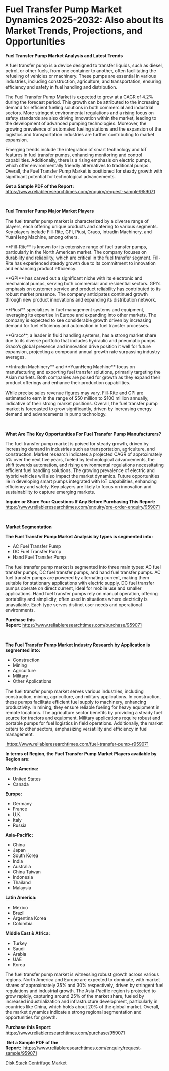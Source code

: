 <p><h1>Fuel Transfer Pump Market Dynamics 2025-2032: Also about Its Market Trends, Projections, and Opportunities</h1></p><p><strong>Fuel Transfer Pump Market Analysis and Latest Trends</strong></p>
<p><p>A fuel transfer pump is a device designed to transfer liquids, such as diesel, petrol, or other fuels, from one container to another, often facilitating the refueling of vehicles or machinery. These pumps are essential in various industries, including construction, agriculture, and transportation, ensuring efficiency and safety in fuel handling and distribution.</p><p>The Fuel Transfer Pump Market is expected to grow at a CAGR of 4.2% during the forecast period. This growth can be attributed to the increasing demand for efficient fueling solutions in both commercial and industrial sectors. More stringent environmental regulations and a rising focus on safety standards are also driving innovation within the market, leading to the development of advanced pumping technologies. Moreover, the growing prevalence of automated fueling stations and the expansion of the logistics and transportation industries are further contributing to market expansion.</p><p>Emerging trends include the integration of smart technology and IoT features in fuel transfer pumps, enhancing monitoring and control capabilities. Additionally, there is a rising emphasis on electric pumps, which offer environmentally friendly alternatives to traditional pumps. Overall, the Fuel Transfer Pump Market is positioned for steady growth with significant potential for technological advancements.</p></p>
<p><strong>Get a Sample PDF of the Report:&nbsp;</strong> <a href="https://www.reliableresearchtimes.com/enquiry/request-sample/959071?utm_campaign=2204&utm_medium=2&utm_source=Github&utm_content=ia&utm_term=17022025&utm_id=fuel-transfer-pump">https://www.reliableresearchtimes.com/enquiry/request-sample/959071</a></p>
<p>&nbsp;</p>
<p><strong>Fuel Transfer Pump Major Market Players</strong></p>
<p><p>The fuel transfer pump market is characterized by a diverse range of players, each offering unique products and catering to various segments. Key players include Fill-Rite, GPI, Piusi, Graco, Intradin Machinery, and YuanHeng Machine, among others.</p><p>**Fill-Rite** is known for its extensive range of fuel transfer pumps, particularly in the North American market. The company focuses on durability and reliability, which are critical in the fuel transfer segment. Fill-Rite has experienced steady growth due to its commitment to innovation and enhancing product efficiency.</p><p>**GPI** has carved out a significant niche with its electronic and mechanical pumps, serving both commercial and residential sectors. GPI's emphasis on customer service and product reliability has contributed to its robust market presence. The company anticipates continued growth through new product innovations and expanding its distribution network.</p><p>**Piusi** specializes in fuel management systems and equipment, leveraging its expertise in Europe and expanding into other markets. The company is expected to see considerable growth driven by increasing demand for fuel efficiency and automation in fuel transfer processes.</p><p>**Graco**, a leader in fluid handling systems, has a strong market share due to its diverse portfolio that includes hydraulic and pneumatic pumps. Graco’s global presence and innovation drive position it well for future expansion, projecting a compound annual growth rate surpassing industry averages.</p><p>**Intradin Machinery** and **YuanHeng Machine** focus on manufacturing and exporting fuel transfer solutions, primarily targeting the Asian markets. Both companies are poised for growth as they expand their product offerings and enhance their production capabilities.</p><p>While precise sales revenue figures may vary, Fill-Rite and GPI are estimated to earn in the range of $50 million to $100 million annually, indicative of their strong market positions. Overall, the fuel transfer pump market is forecasted to grow significantly, driven by increasing energy demand and advancements in pump technology.</p></p>
<p>&nbsp;</p>
<p><strong>What Are The Key Opportunities For Fuel Transfer Pump Manufacturers?</strong></p>
<p><p>The fuel transfer pump market is poised for steady growth, driven by increasing demand in industries such as transportation, agriculture, and construction. Market research indicates a projected CAGR of approximately 5% over the next five years, fueled by technological advancements, the shift towards automation, and rising environmental regulations necessitating efficient fuel handling solutions. The growing prevalence of electric and hybrid vehicles will also impact the market dynamics. Future opportunities lie in developing smart pumps integrated with IoT capabilities, enhancing efficiency and safety. Key players are likely to focus on innovation and sustainability to capture emerging markets.</p></p>
<p><strong>Inquire or Share Your Questions If Any Before Purchasing This Report:</strong> <a href="https://www.reliableresearchtimes.com/enquiry/pre-order-enquiry/959071?utm_campaign=2204&utm_medium=2&utm_source=Github&utm_content=ia&utm_term=17022025&utm_id=fuel-transfer-pump">https://www.reliableresearchtimes.com/enquiry/pre-order-enquiry/959071</a></p>
<p>&nbsp;</p>
<p><strong>Market Segmentation</strong></p>
<p><strong>The Fuel Transfer Pump Market Analysis by types is segmented into:</strong></p>
<p><ul><li>AC Fuel Transfer Pump</li><li>DC Fuel Transfer Pump</li><li>Hand Fuel Transfer Pump</li></ul></p>
<p><p>The fuel transfer pump market is segmented into three main types: AC fuel transfer pumps, DC fuel transfer pumps, and hand fuel transfer pumps. AC fuel transfer pumps are powered by alternating current, making them suitable for stationary applications with electric supply. DC fuel transfer pumps operate on direct current, ideal for mobile use and smaller applications. Hand fuel transfer pumps rely on manual operation, offering portability and simplicity, often used in situations where electricity is unavailable. Each type serves distinct user needs and operational environments.</p></p>
<p><strong>Purchase this Report:&nbsp;</strong><a href="https://www.reliableresearchtimes.com/purchase/959071?utm_campaign=2204&utm_medium=2&utm_source=Github&utm_content=ia&utm_term=17022025&utm_id=fuel-transfer-pump">https://www.reliableresearchtimes.com/purchase/959071</a></p>
<p>&nbsp;</p>
<p><strong>The Fuel Transfer Pump Market Industry Research by Application is segmented into:</strong></p>
<p><ul><li>Construction</li><li>Mining</li><li>Agriculture</li><li>Military</li><li>Other Applications</li></ul></p>
<p><p>The fuel transfer pump market serves various industries, including construction, mining, agriculture, and military applications. In construction, these pumps facilitate efficient fuel supply to machinery, enhancing productivity. In mining, they ensure reliable fueling for heavy equipment in remote locations. The agriculture sector benefits by providing a steady fuel source for tractors and equipment. Military applications require robust and portable pumps for fuel logistics in field operations. Additionally, the market caters to other sectors, emphasizing versatility and efficiency in fuel management.</p></p>
<p><a href="https://www.reliableresearchtimes.com/fuel-transfer-pump-r959071?utm_campaign=2204&utm_medium=2&utm_source=Github&utm_content=ia&utm_term=17022025&utm_id=fuel-transfer-pump">&nbsp;https://www.reliableresearchtimes.com/fuel-transfer-pump-r959071</a></p>
<p><strong>In terms of Region, the Fuel Transfer Pump Market Players available by Region are:</strong></p>
<p>
    <p> <strong> North America: </strong>
        <ul>
            <li>United States</li>
            <li>Canada</li>
        </ul>
        </p> 
    <p> <strong> Europe: </strong>
        <ul>
            <li>Germany</li>
            <li>France</li>
            <li>U.K.</li>
            <li>Italy</li>
            <li>Russia</li>
        </ul>
        </p> 
    <p> <strong> Asia-Pacific: </strong>
        <ul>
            <li>China</li>
            <li>Japan</li>
            <li>South Korea</li>
            <li>India</li>
            <li>Australia</li>
            <li>China Taiwan</li>
            <li>Indonesia</li>
            <li>Thailand</li>
            <li>Malaysia</li>
        </ul>
        </p> 
    <p> <strong> Latin America: </strong>
        <ul>
            <li>Mexico</li>
            <li>Brazil</li>
            <li>Argentina Korea</li>
            <li>Colombia</li>
        </ul>
        </p> 
    <p> <strong> Middle East & Africa: </strong>
        <ul>
            <li>Turkey</li>
            <li>Saudi</li>
            <li>Arabia</li>
            <li>UAE</li>
            <li>Korea</li>
        </ul>
    </p>
    </p>
<p><p>The fuel transfer pump market is witnessing robust growth across various regions. North America and Europe are expected to dominate, with market shares of approximately 35% and 30% respectively, driven by stringent fuel regulations and industrial growth. The Asia-Pacific region is projected to grow rapidly, capturing around 25% of the market share, fueled by increased industrialization and infrastructure development, particularly in countries like China, which holds about 20% of the global market. Overall, the market dynamics indicate a strong regional segmentation and opportunities for growth.</p></p>
<p><strong>Purchase this Report: </strong><a href="https://www.reliableresearchtimes.com/purchase/959071?utm_campaign=2204&utm_medium=2&utm_source=Github&utm_content=ia&utm_term=17022025&utm_id=fuel-transfer-pump">https://www.reliableresearchtimes.com/purchase/959071</a></p>
<p>&nbsp;<strong>Get a Sample PDF of the Report:&nbsp;&nbsp;</strong><a href="https://www.reliableresearchtimes.com/enquiry/request-sample/959071?utm_campaign=2204&utm_medium=2&utm_source=Github&utm_content=ia&utm_term=17022025&utm_id=fuel-transfer-pump">https://www.reliableresearchtimes.com/enquiry/request-sample/959071</a></p>
<p><strong></strong></p>
<p><p><a href="https://github.com/tambraunrue691969/Market-Research-Report-List-1/blob/main/disk-stack-centrifuge-market.md?utm_campaign=2204&utm_medium=2&utm_source=Github&utm_content=ia&utm_term=17022025&utm_id=fuel-transfer-pump">Disk Stack Centrifuge Market</a></p></p>
